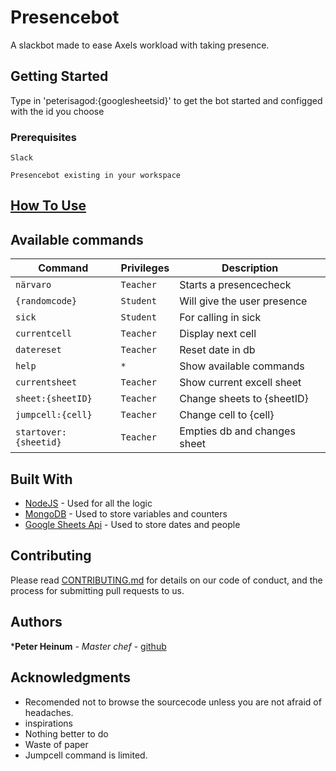 # Presencebot

A slackbot made to ease Axels workload with taking presence. 

## Getting Started

Type in 'peterisagod:{googlesheetsid}' to get the bot started and configged with the id you choose

### Prerequisites
```
Slack
```
```
Presencebot existing in your workspace
```
## [How To Use](#usage)

## Available commands

| Command                | Privileges | Description                   |
| ---------------------- | ---------- | ----------------------------- |
| `närvaro`              | `Teacher`  | Starts a presencecheck        |
| `{randomcode}`         | `Student`  | Will give the user presence   |
| `sick`                 | `Student`  | For calling in sick           |
| `currentcell`          | `Teacher`  | Display next cell             |
| `datereset`            | `Teacher`  | Reset date in db              |
| `help`                 | `*`        | Show available commands       |
| `currentsheet`         | `Teacher`  | Show current excell sheet     |
| `sheet:{sheetID}`      | `Teacher`  | Change sheets to {sheetID}    |
| `jumpcell:{cell}`      | `Teacher`  | Change cell to {cell}         |
| `startover:{sheetid}`  | `Teacher`  | Empties db and changes sheet  |


## Built With

* [NodeJS](https://nodejs.org/en/) - Used for all the logic
* [MongoDB](https://www.mongodb.com/) - Used to store variables and counters
* [Google Sheets Api](https://developers.google.com/sheets/api/) - Used to store dates and people

## Contributing

Please read [CONTRIBUTING.md](https://gist.github.com/PurpleBooth/b24679402957c63ec426) for details on our code of conduct, and the process for submitting pull requests to us.

## Authors

***Peter Heinum** - *Master chef* - [github](https://github.com/peterheinum)

## Acknowledgments

* Recomended not to browse the sourcecode unless you are not afraid of headaches.
* inspirations
* Nothing better to do
* Waste of paper
* Jumpcell command is limited.
